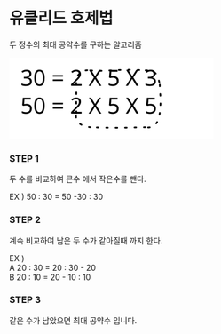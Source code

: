 # 유클리드 호제법

두 정수의 최대 공약수를 구하는 알고리즘

<img src="../../../.gitbook/assets/file.excalidraw (13).svg" alt="" class="gitbook-drawing">

### STEP 1

두 수를 비교하여 큰수 에서 작은수를 뺀다.

EX ) 50 : 30 = 50 -30 : 30

### STEP 2

계속 비교하여 남은 두 수가 같아질때 까지 한다.

EX )\
A 20 : 30 = 20 : 30 - 20\
B 20 : 10 = 20 - 10 : 10

### STEP 3

같은 수가 남았으면 최대 공약수 입니다.
